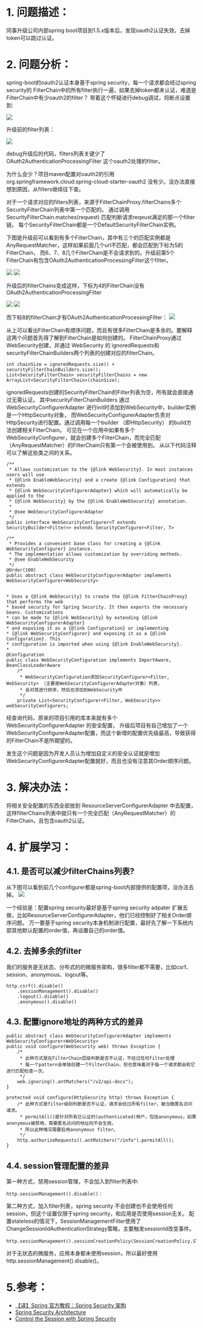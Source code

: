 <!---
markmeta_author: 望哥
markmeta_date: 2018-03-19
markmeta_title: Spring Security 认证配置错误分析
markmeta_categories: spring
markmeta_tags: spring-security,spring

-->

# 1. 问题描述：
同事升级公司内部spring boot项目到1.5.x版本后，发现oauth2认证失效，去掉token可以跳过认证。

# 2. 问题分析：
spring-boot的oauth2认证本身基于spring security，每一个请求都会经过spring security的 FilterChain中的所有filter执行一遍，如果去掉token都未认证，难道是FilterChain中有少oauth2的filter？
带着这个怀疑进行debug调试，将断点设置到:

![](http://blog.sisopipo.com/media/files/spring/spring-security-config-analysis/debug-point.png)

升级前的filter列表：

![](http://blog.sisopipo.com/media/files/spring/spring-security-config-analysis/filters-before-upgrade.png)

debug升级后的代码，filters列表关键少了 OAuth2AuthenticationProcessingFilter 这个oauth2处理的filter。

为什么会少？项目maven配置对oauth2的引用 org.springframework.cloud:spring-cloud-starter-oauth2 没有少。没办法直接想到原因，从filters继续往下查。

对于一个请求对应的filters列表，来源于FilterChainProxy.filterChains多个SecurityFilterChain列表中第一个匹配的。
通过调用SecurityFilterChain.matches(request) 匹配判断请求reqeust满足的那一个filter链。
每个SecurityFilterChain都是一个DefaultSecurityFilterChain实例。

下图是升级前可以看到有多个FilterChain，其中有三个的匹配实例都是AnyRequestMatcher，这样如果前面几个url不匹配，都会匹配到下标为5的FilterChain，
而6、7、8几个FilterChain是不会请求到的。升级前第5个FilterChain有包含OAuth2AuthenticationProcessingFilter这个filter。

![](http://blog.sisopipo.com/media/files/spring/spring-security-config-analysis/chains-before.png)
![](http://blog.sisopipo.com/media/files/spring/spring-security-config-analysis/filters-before.png)

升级后的filterChains变成这样，下标为4的FilterChain没有OAuth2AuthenticationProcessingFilter

![](http://blog.sisopipo.com/media/files/spring/spring-security-config-analysis/chains-after.png)
![](http://blog.sisopipo.com/media/files/spring/spring-security-config-analysis/filters-after-1.png)

而下标8的filterChain才有OAuth2AuthenticationProcessingFilter：
![](http://blog.sisopipo.com/media/files/spring/spring-security-config-analysis/filters-after-2.png)

从上可以看出FilterChain有顺序问题，而且有很多FilterChain是多余的。要解释这两个问题首先得了解到FilterChain是如何创建的。
FilterChainProxy通过WebSecurity创建，并通过 WebSecurity 的  ignoredRequests和securityFilterChainBuilders两个列表的创建对应的filterChain。
```
int chainSize = ignoredRequests.size() + securityFilterChainBuilders.size();
List<SecurityFilterChain> securityFilterChains = new ArrayList<SecurityFilterChain>(chainSize);
```

ignoredRequests创建的SecurityFilterChain的Filter列表为空，所有就会直接通过无需认证。
其中securityFilterChainBuilders 通过 WebSecurityConfigurerAdapter 进行init时添加到WebSecurity中，builder实例是一个HttpSecurity对象，
而WebSecurityConfigurerAdapter负责对HttpSecurity进行配置。通过调用每一个builder （即HttpSecurity） 的build方法创建相关FilterChain。
可见在一个应用中如果有多个 WebSecurityConfigurer，就会创建多个FilterChain，而完全匹配（AnyRequestMatcher）的FilterChain只有第一个会被使用到。
从以下代码注释可以了解这些类之间的关系。

```
/**
 * Allows customization to the {@link WebSecurity}. In most instances users will use
 * {@link EnableWebSecurity} and a create {@link Configuration} that extends
 * {@link WebSecurityConfigurerAdapter} which will automatically be applied to the
 * {@link WebSecurity} by the {@link EnableWebSecurity} annotation.
 *
 * @see WebSecurityConfigurerAdapter
 */
public interface WebSecurityConfigurer<T extends SecurityBuilder<Filter>> extends SecurityConfigurer<Filter, T>

/**
 * Provides a convenient base class for creating a {@link WebSecurityConfigurer} instance.
 * The implementation allows customization by overriding methods.
 * @see EnableWebSecurity
 */
@Order(100)
public abstract class WebSecurityConfigurerAdapter implements WebSecurityConfigurer<WebSecurity>


* Uses a {@link WebSecurity} to create the {@link FilterChainProxy} that performs the web
* based security for Spring Security. It then exports the necessary beans. Customizations
* can be made to {@link WebSecurity} by extending {@link WebSecurityConfigurerAdapter}
* and exposing it as a {@link Configuration} or implementing
* {@link WebSecurityConfigurer} and exposing it as a {@link Configuration}. This
* configuration is imported when using {@link EnableWebSecurity}.
*
@Configuration
public class WebSecurityConfiguration implements ImportAware, BeanClassLoaderAware
    /*
     * WebSecurityConfiguration添加SecurityConfigurer<Filter, WebSecurity> （主要是WebSecurityConfigurerAdapter对象）列表，
     * 会对其进行排序，然后也添加到WebSecurity中
     */
    private List<SecurityConfigurer<Filter, WebSecurity>> webSecurityConfigurers;
```

经查询代码，原来的项目引用的库本来就有多个 WebSecurityConfigurerAdapter 的安全配置，
升级后项目有自己增加了一个WebSecurityConfigurerAdapter配置，而这个新增的配置优先级最高，导致获得的FilterChain不是所期望的。

发生这个问题是因为开发人员认为增加自定义的安全认证就是增加WebSecurityConfigurerAdapter配置就好，而且也没有注意其Order顺序问题。

# 3. 解决办法：

将相关安全配置的东西全部放到 ResourceServerConfigurerAdapter 中去配置， 这样filterChains列表中就只有一个完全匹配（AnyRequestMatcher）的FilterChain，且包含oauth2认证。





# 4. 扩展学习：

## 4.1. 是否可以减少filterChains列表?

从下图可以看到前几个configurer都是spring-boot内部提供的配置项，没办法去掉。
![](http://blog.sisopipo.com/media/files/spring/spring-security-config-analysis/adapter-list.png)

一个经验是：配置spring security最好是基于spring security adpater
扩展去做，比如ResourceServerConfigurerAdapter，他们已经控制好了相关Order顺序问题。
万一要基于spring security本身机制进行配置，最好先了解一下系统内部其他默认配置的order值，再设置自己的order值。


## 4.2. 去掉多余的filter
我们的服务是无状态、分布式的的微服务架构，很多filter都不需要，比如csrf、session、anonymous、logout等。
```
http.csrf().disable()
    .sessionManagement().disable()
    .logout().disable()
    .anonymous().disable()
```

## 4.3. 配置ignore地址的两种方式的差异
```
public abstract class WebSecurityConfigurerAdapter implements WebSecurityConfigurer<WebSecurity>
public void configure(WebSecurity web) throws Exception {
    /*
     * 此种方式是在FilterChain层级判断是否不认证，不经过任何filter处理
     * 每一个pattern会单独创建一个FilterChain，但也意味着对于每一个请求都会和它进行匹配检查一次。
     */
    web.ignoring().antMatchers("/v2/api-docs");
}

protected void configure(HttpSecurity http) throws Exception {
    /* 此种方式是filter级别判断是否不认证，请求会经过所有filter，被当做匿名访问请求。
     * permitAll()是针对所有已认证的(authenticated)用户，包括anonymous，如果anonymous被禁用，需要匿名访问的地址则不会生效。
     * 所以此种情况需要启用anonymous filter。
     */
    http.authorizeRequests().antMatchers("/info").permitAll();
}
```

## 4.4. session管理配置的差异

第一种方式，禁用session管理，不会加入到filter列表中:
```
http.sessionManagement().disable()：
```


第二种方式，加入filter列表，spring security 不会创建也不会使用任何session，但这个设置仅限于spring security，和应用是否使用session无关。
配置stateless的情况下，SessionManagementFilter使用了ChangeSessionIdAuthenticationStrategy策略，主要触发sessionId改变事件。
```
http.sessionManagement().sessionCreationPolicy(SessionCreationPolicy.STATELESS)：
```

对于无状态的微服务，应用本身都未使用session，所以最好使用http.sessionManagement().disable()。



# 5.参考：

- [【译】Spring 官方教程：Spring Security 架构](http://www.spring4all.com/article/554)
- [Spring Security Architecture](https://spring.io/guides/topicals/spring-security-architecture/)
- [Control the Session with Spring Security](http://www.baeldung.com/spring-security-session)


